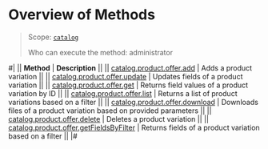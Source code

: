 # Overview of Methods

> Scope: [`catalog`](../../../scopes/permissions.md)
>
> Who can execute the method: administrator

#|
|| **Method** | **Description** ||
|| [catalog.product.offer.add](./catalog-product-offer-add.md) | Adds a product variation ||
|| [catalog.product.offer.update](./catalog-product-offer-update.md) | Updates fields of a product variation ||
|| [catalog.product.offer.get](./catalog-product-offer-get.md) | Returns field values of a product variation by ID ||
|| [catalog.product.offer.list](./catalog-product-offer-list.md) | Returns a list of product variations based on a filter ||
|| [catalog.product.offer.download](./catalog-product-offer-download.md) | Downloads files of a product variation based on provided parameters ||
|| [catalog.product.offer.delete](./catalog-product-offer-delete.md) | Deletes a product variation ||
|| [catalog.product.offer.getFieldsByFilter](./catalog-product-offer-get-fields-by-filter.md) | Returns fields of a product variation based on a filter ||
|#